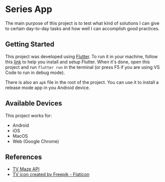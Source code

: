 # Series App

The main purpose of this project is to test what kind of solutions I can give to certain day-to-day tasks and how well I can accomplish good practices.

## Getting Started

This project was developed using [Flutter](https://flutter.dev). To run it in your machine, follow this [link](https://docs.flutter.dev/get-started/install) to help you install and setup Flutter. When it's done, open this project and run `flutter run` in the terminal (or press F5 if you are using VS Code to run in debug mode).

There is also an `apk` file in the root of the project. You can use it to install a release mode app in you Android device.

## Available Devices

This project works for:

- Android
- iOS
- MacOS
- Web (Google Chrome)

## References

- [TV Maze API](https://www.tvmaze.com/api)
- [TV icon created by Freepik - Flaticon](https://www.flaticon.com/free-icons/tv)
